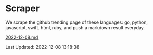 # Scraper

We scrape the github trending page of these languages: go, python, javascript, swift, html, ruby, and push a markdown result everyday.

[2022-12-08.md](https://github.com/henson/Scraper/blob/master/2022-12-08.md)

Last Updated: 2022-12-08 13:18:38
